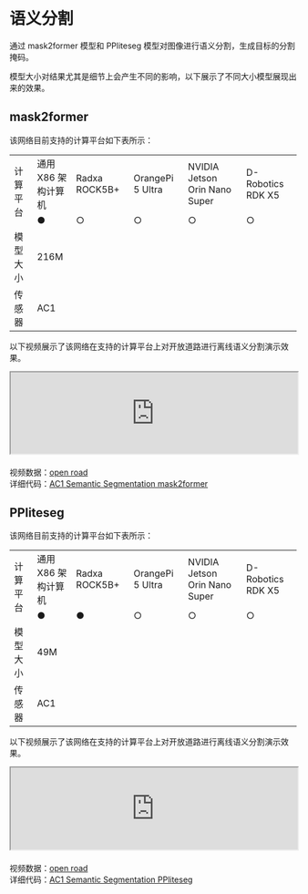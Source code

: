 # 语义分割  
通过 mask2former 模型和 PPliteseg 模型对图像进行语义分割，生成目标的分割掩码。

模型大小对结果尤其是细节上会产生不同的影响，以下展示了不同大小模型展现出来的效果。

## mask2former

该网络目前支持的计算平台如下表所示：

<table class="docutils align-default" style="width: 100%;">
    <tbody>
        <tr class="row-even centered-table-text">
            <td rowspan="2">计算平台</td>
            <td>通用 X86 架构计算机</td>
            <td>Radxa ROCK5B+</td>
            <td>OrangePi 5 Ultra</td>
            <td>NVIDIA Jetson Orin Nano Super</td>
            <td>D-Robotics RDK X5</td>
        </tr>
        <tr class="row-odd centered-table-text">
            <td>●</td>
            <td>○</td>
            <td>○</td>
            <td>○</td>
            <td>○</td>
        </tr>
        <tr class="row-even centered-table-text">
            <td>模型大小</td>
            <td colspan="5">216M</td>
        </tr>
        <tr class="row-odd centered-table-text">
            <td>传感器</td>
            <td colspan="5">AC1</td>
        </tr>
    </tbody>
</table>

以下视频展示了该网络在支持的计算平台上对开放道路进行离线语义分割演示效果。

<div style="margin-bottom: 24px; position:relative; width:100%; padding-top: 28.33%;" class="video-container">
    <iframe src="https://cdn.robosense.cn/AC_wiki/split_network_wiki.mp4" allowfullscreen style="position:absolute; top:0; left:0; width:100%; height:100%;"></iframe>
</div>

视频数据：[open road](https://cdn.robosense.cn/AC_wiki/split_network_demo.zip)  
详细代码：[AC1 Semantic Segmentation mask2former](https://github.com/RoboSense-Robotics/robosense_ac_perception)

## PPliteseg

该网络目前支持的计算平台如下表所示：

<table class="docutils align-default" style="width: 100%;">
    <tbody>
        <tr class="row-even centered-table-text">
            <td rowspan="2">计算平台</td>
            <td>通用 X86 架构计算机</td>
            <td>Radxa ROCK5B+</td>
            <td>OrangePi 5 Ultra</td>
            <td>NVIDIA Jetson Orin Nano Super</td>
            <td>D-Robotics RDK X5</td>
        </tr>
        <tr class="row-odd centered-table-text">
            <td>●</td>
            <td>●</td>
            <td>○</td>
            <td>○</td>
            <td>○</td>
        </tr>
        <tr class="row-even centered-table-text">
            <td>模型大小</td>
            <td colspan="5">49M</td>
        </tr>
        <tr class="row-odd centered-table-text">
            <td>传感器</td>
            <td colspan="5">AC1</td>
        </tr>
    </tbody>
</table>

以下视频展示了该网络在支持的计算平台上对开放道路进行离线语义分割演示效果。

<div style="margin-bottom: 24px; position:relative; width:100%; padding-top: 28.57%;" class="video-container">
    <iframe src="https://cdn.robosense.cn/AC_wiki/split_network_radxa.mp4" allowfullscreen style="position:absolute; top:0; left:0; width:100%; height:100%;"></iframe>
</div>

视频数据：[open road](https://cdn.robosense.cn/AC_wiki/split_network_demo.zip)  
详细代码：[AC1 Semantic Segmentation PPliteseg](https://github.com/RoboSense-Robotics/robosense_ac_perception)
